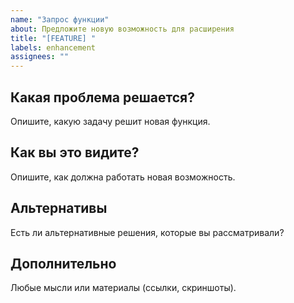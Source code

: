 ```yaml
---
name: "Запрос функции"
about: Предложите новую возможность для расширения
title: "[FEATURE] "
labels: enhancement
assignees: ""
---
```


## Какая проблема решается?
Опишите, какую задачу решит новая функция.

## Как вы это видите?
Опишите, как должна работать новая возможность.

## Альтернативы
Есть ли альтернативные решения, которые вы рассматривали?

## Дополнительно
Любые мысли или материалы (ссылки, скриншоты).
